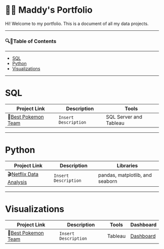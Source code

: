 # :woman_technologist: Maddy's Portfolio

 Hi! Welcome to my portfolio. This is a document of all my data projects. 
 
---
###  :mag::open_book:Table of Contents
---
* [SQL](#sql)
* [Python](#python)
* [Visualizations](#visualizations)

---

# SQL
| Project Link | Description | Tools |
|---|---|---|
|:dragon:[Best Pokemon Team](https://github.com/MadelynSwor/Data_Analysis_Portfolio/tree/main/PokemonEDA) | `Insert Description` | SQL Server and Tableau |

---

# Python
| Project Link | Description | Libraries |
|---|---|---|
|:clapper:[Netflix Data Analysis](https://github.com/MadelynSwor/Data_Analysis_Portfolio/blob/main/Netflix_Analysis/Netflix_Data_Analysis.ipynb)| `Insert Description` | pandas, matplotlib, and seaborn |

---

# Visualizations
| Project Link | Description | Tools | Dashboard |
|---|---|---|---|
|:dragon:[Best Pokemon Team](https://github.com/MadelynSwor/Data_Analysis_Portfolio/tree/main/PokemonEDA)|`Insert Description`| Tableau | [Dashboard](https://public.tableau.com/app/profile/madelyn.swor/viz/FindingtheBestTeaminPokemonXY/Dashboard1)
